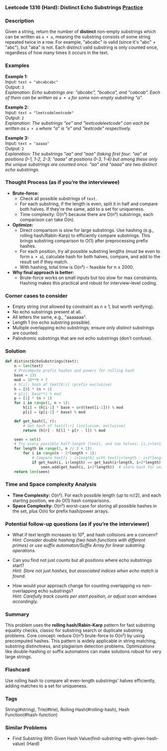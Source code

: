 ### Leetcode 1316 (Hard): Distinct Echo Substrings [Practice](https://leetcode.com/problems/distinct-echo-substrings)

### Description  
Given a string, return the number of **distinct** non-empty substrings which can be written as `a + a`, meaning the substring consists of some string repeated twice in a row. For example, "abcabc" is valid (since it's "abc" + "abc"), but "aba" is not. Each distinct valid substring is only counted once, regardless of how many times it occurs in the text.

### Examples  

**Example 1:**  
Input: `text = "abcabcabc"`  
Output: `3`  
*Explanation: Echo substrings are: "abcabc", "bcabca", and "cabcab". Each of them can be written as `a + a` for some non-empty substring "a".*

**Example 2:**  
Input: `text = "leetcodeleetcode"`  
Output: `2`  
*Explanation: The substrings "ee" and "leetcodeleetcode" can each be written as `a + a` where "a" is "e" and "leetcode" respectively.*

**Example 3:**  
Input: `text = "aaaaa"`  
Output: `2`  
*Explanation: The substrings "aa" and "aaa" (taking first four: "aa" at positions 0-1, 1-2, 2-3; "aaaa" at positions 0-3, 1-4) but among these only the unique substrings are counted once. "aa" and "aaaa" are two distinct echo substrings.*

### Thought Process (as if you’re the interviewee)  
- **Brute-force:**  
  - Check all possible substrings of `text`.
  - For each substring, if the length is even, split it in half and compare both halves. If they're the same, add to a set for uniqueness.
  - Time complexity: O(n³) because there are O(n²) substrings, each comparison can take O(n).
- **Optimize:**  
  - Direct comparison is slow for large substrings. Use hashing (e.g., rolling hash/Rabin-Karp) to efficiently compare substrings. This brings substring comparison to O(1) after preprocessing prefix hashes.
  - For each position, try all possible substring lengths (must be even to form `a + a`), calculate hash for both halves, compare, and add to the result set if they match.
  - With hashing, total time is O(n²) – feasible for n ≤ 2000.
- **Why final approach is better:**  
  - Brute-force works on small inputs but too slow for max constraints. Hashing makes this practical and robust for interview-level coding.

### Corner cases to consider  
- Empty string (not allowed by constraint as n ≥ 1, but worth verifying).
- No echo substrings present at all.
- All letters the same, e.g., "aaaaaaa".
- Length 1 (no echo substring possible).
- Multiple overlapping echo substrings; ensure only *distinct* substrings are counted.
- Palindromic substrings that are not echo substrings (don't confuse).

### Solution

```python
def distinctEchoSubstrings(text):
    n = len(text)
    # Precompute prefix hashes and powers for rolling hash
    base = 131
    mod = 10**9 + 7
    # h[i]: hash of text[0:i] (prefix exclusive)
    h = [0] * (n + 1)
    # p[i]: base**i % mod
    p = [1] * (n + 1)
    for i in range(1, n + 1):
        h[i] = (h[i-1] * base + ord(text[i-1])) % mod
        p[i] = (p[i-1] * base) % mod

    def get_hash(l, r):
        # Get hash of text[l:r] (inclusive, exclusive)
        return (h[r] - h[l] * p[r - l]) % mod

    seen = set()
    # Try every possible half-length (len1), and two halves: [i,i+len1), [i+len1,i+2*len1)
    for length in range(1, n // 2 + 1):
        for i in range(n - 2*length + 1):
            # Compare text[i : i+length] with text[i+length : i+2*length]
            if get_hash(i, i+length) == get_hash(i+length, i+2*length):
                seen.add(get_hash(i, i+2*length))  # store hash for uniqueness
    return len(seen)
```

### Time and Space complexity Analysis  

- **Time Complexity:** O(n²). For each possible length (up to n//2), and each starting position, we do O(1) hash comparisons.  
- **Space Complexity:** O(n²) worst-case for storing all possible hashes in the set, plus O(n) for prefix hash/power arrays.

### Potential follow-up questions (as if you’re the interviewer)  

- What if text length increases to 10⁵, and hash collisions are a concern?  
  *Hint: Consider double hashing (two hash functions with different primes) or use suffix automaton/Suffix Array for linear substring operations.*

- Can you find not just counts but all positions where echo substrings start?  
  *Hint: Store not just hashes, but associated indices when echo match is found.*

- How would your approach change for counting overlapping vs non-overlapping echo substrings?  
  *Hint: Carefully track counts per start position, or adjust scan windows accordingly.*

### Summary
This problem uses the **rolling hash/Rabin-Karp** pattern for fast substring equality checks, classic for substring search or duplicate substring problems. Core concept: reduce O(n³) brute-force to O(n²) by using precomputed hashes. This pattern is widely applicable in string matching, substring distinctness, and plagiarism detection problems. Optimizations like double-hashing or suffix automatons can make solutions robust for very large strings.


### Flashcard
Use rolling hash to compare all even-length substrings' halves efficiently, adding matches to a set for uniqueness.

### Tags
String(#string), Trie(#trie), Rolling Hash(#rolling-hash), Hash Function(#hash-function)

### Similar Problems
- Find Substring With Given Hash Value(find-substring-with-given-hash-value) (Hard)
